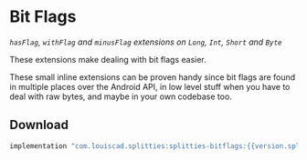# Bit Flags

*`hasFlag`, `withFlag` and `minusFlag` extensions on `Long`, `Int`, `Short`
and `Byte`*

These extensions make dealing with bit flags easier.

These small inline extensions can be proven handy since bit flags are found in
multiple places over the Android API, in low level stuff when you
have to deal with raw bytes, and maybe in your own codebase too.

## Download

```groovy
implementation "com.louiscad.splitties:splitties-bitflags:{{version.splitties2}}"
```
